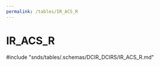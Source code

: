 ```yaml
---
permalink: /tables/IR_ACS_R
---
```

# IR\_ACS\_R
<!-- SPDX-License-Identifier: MPL-2.0 -->

<!-- ATTENTION : Ne pas supprimer ou modifier la ligne ci-dessous -->
#include "snds/tables/.schemas/DCIR_DCIRS/IR_ACS_R.md"
<!-- ATTENTION : Ne pas supprimer ou modifier la ligne ci-dessus -->
